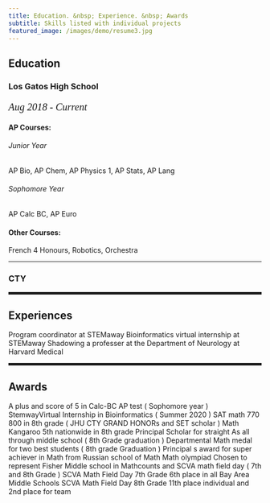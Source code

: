 ```yaml
---
title: Education. &nbsp; Experience. &nbsp; Awards
subtitle: Skills listed with individual projects
featured_image: /images/demo/resume3.jpg
---
```

        
 <h2><span>Education</span></h2>

 <h3>Los Gatos High School</h3>
  <p style="font-family:verdana; font-size:20px"><em class="date">Aug 2018 - Current</em></p>

<h4>AP Courses:</h4>
<h6>Junior Year</h6> 
AP Bio, AP Chem, AP Physics 1, AP Stats, AP Lang
<h6>Sophomore Year</h6>
AP Calc BC, AP Euro

<h4>Other Courses:</h4>
French 4 Honours, Robotics, Orchestra

<hr>
               
<h3>CTY</h3>

<hr style="height:5px;color:black">

<h2>Experiences</h2>

Program coordinator at STEMaway
Bioinformatics virtual internship at STEMaway
Shadowing a professer at the Department of Neurology at Harvard Medical

<hr style="height:5px;color:black">

<h2>Awards</h2>

A plus and score of 5 in Calc-BC AP test ( Sophomore year )
StemwayVirtual Internship in Bioinformatics ( Summer 2020 )
SAT math 770 800 in 8th grade ( JHU CTY GRAND HONORs and SET scholar )
Math Kangaroo 5th nationwide in 8th grade
Principal Scholar for straight As all through middle school ( 8th Grade graduation )
Departmental Math medal for two best students ( 8th grade Graduation )
Principal s award for super achiever in Math from Russian school of Math 
Math olympiad
Chosen to represent Fisher Middle school in Mathcounts and SCVA math field day ( 7th and 8th Grade )
SCVA Math Field Day  7th Grade 6th place in all Bay Area Middle Schools 
SCVA Math Field Day  8th Grade 11th place individual and 2nd place for team